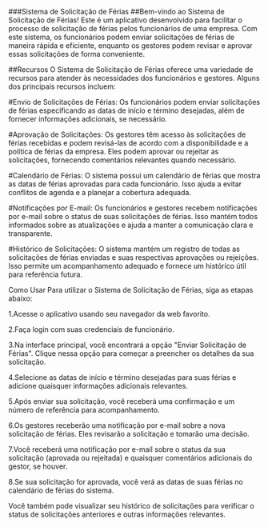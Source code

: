 ###Sistema de Solicitação de Férias
##Bem-vindo ao Sistema de Solicitação de Férias! Este é um aplicativo desenvolvido para facilitar o processo de solicitação de férias pelos funcionários de uma empresa. Com este sistema, os funcionários podem enviar solicitações de férias de maneira rápida e eficiente, enquanto os gestores podem revisar e aprovar essas solicitações de forma conveniente.

##Recursos
O Sistema de Solicitação de Férias oferece uma variedade de recursos para atender às necessidades dos funcionários e gestores. Alguns dos principais recursos incluem:

#Envio de Solicitações de Férias: Os funcionários podem enviar solicitações de férias especificando as datas de início e término desejadas, além de fornecer informações adicionais, se necessário.

#Aprovação de Solicitações: Os gestores têm acesso às solicitações de férias recebidas e podem revisá-las de acordo com a disponibilidade e a política de férias da empresa. Eles podem aprovar ou rejeitar as solicitações, fornecendo comentários relevantes quando necessário.

#Calendário de Férias: O sistema possui um calendário de férias que mostra as datas de férias aprovadas para cada funcionário. Isso ajuda a evitar conflitos de agenda e a planejar a cobertura adequada.

#Notificações por E-mail: Os funcionários e gestores recebem notificações por e-mail sobre o status de suas solicitações de férias. Isso mantém todos informados sobre as atualizações e ajuda a manter a comunicação clara e transparente.

#Histórico de Solicitações: O sistema mantém um registro de todas as solicitações de férias enviadas e suas respectivas aprovações ou rejeições. Isso permite um acompanhamento adequado e fornece um histórico útil para referência futura.

Como Usar
Para utilizar o Sistema de Solicitação de Férias, siga as etapas abaixo:

1.Acesse o aplicativo usando seu navegador da web favorito.

2.Faça login com suas credenciais de funcionário.

3.Na interface principal, você encontrará a opção "Enviar Solicitação de Férias". Clique nessa opção para começar a preencher os detalhes da sua solicitação.

4.Selecione as datas de início e término desejadas para suas férias e adicione quaisquer informações adicionais relevantes.

5.Após enviar sua solicitação, você receberá uma confirmação e um número de referência para acompanhamento.

6.Os gestores receberão uma notificação por e-mail sobre a nova solicitação de férias. Eles revisarão a solicitação e tomarão uma decisão.

7.Você receberá uma notificação por e-mail sobre o status da sua solicitação (aprovada ou rejeitada) e quaisquer comentários adicionais do gestor, se houver.

8.Se sua solicitação for aprovada, você verá as datas de suas férias no calendário de férias do sistema.

Você também pode visualizar seu histórico de solicitações para verificar o status de solicitações anteriores e outras informações relevantes.
